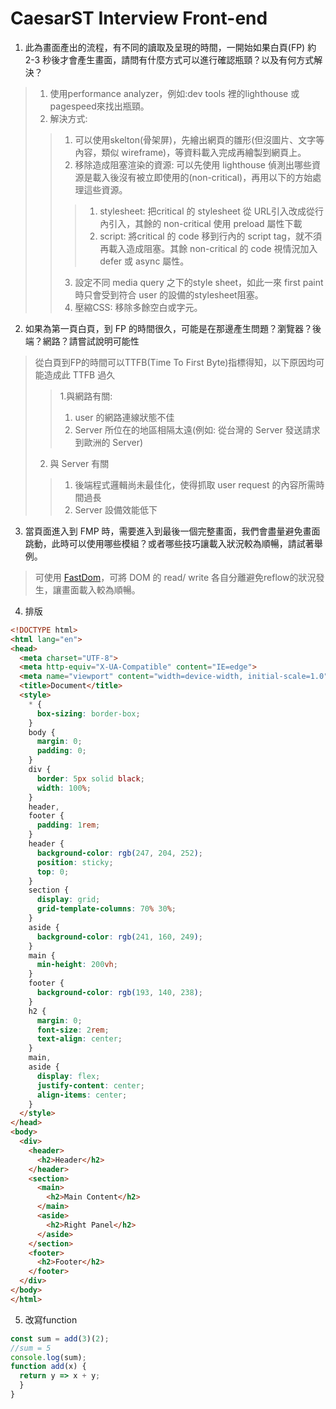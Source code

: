 # **CaesarST Interview Front-end**
1. 此為畫面產出的流程，有不同的讀取及呈現的時間，一開始如果白頁(FP) 約 2-3 秒後才會產生畫面，請問有什麼方式可以進行確認瓶頸？以及有何方式解決？
> 1. 使用performance analyzer，例如:dev tools 裡的lighthouse 或 pagespeed來找出瓶頸。  
> 2. 解決方式:  
> >1. 可以使用skelton(骨架屏)，先繪出網頁的雛形(但沒圖片、文字等內容，類似 wireframe)，等資料載入完成再繪製到網頁上。  
> > 2.  移除造成阻塞渲染的資源: 可以先使用 lighthouse 偵測出哪些資源是載入後沒有被立即使用的(non-critical)，再用以下的方始處理這些資源。
> > > 1. stylesheet: 把critical 的 stylesheet 從 URL引入改成從行內引入，其餘的 non-critical 使用 preload 屬性下載 
> > > 2. script: 將critical 的 code 移到行內的 script tag，就不須再載入造成阻塞。其餘 non-critical 的 code 視情況加入defer 或 async 屬性。
> > 3.  設定不同 media query 之下的style sheet，如此一來 first paint 時只會受到符合 user 的設備的stylesheet阻塞。
> > 4.  壓縮CSS: 移除多餘空白或字元。

2. 如果為第一頁白頁，到 FP 的時間很久，可能是在那邊產生問題？瀏覽器？後端？網路？請嘗試說明可能性  
> 從白頁到FP的時間可以TTFB(Time To First Byte)指標得知，以下原因均可能造成此 TTFB 過久
> > 1.與網路有關: 
> > 1. user 的網路連線狀態不佳
> > 2. Server 所位在的地區相隔太遠(例如: 從台灣的 Server
> 發送請求到歐洲的 Server)
> 2. 與 Server 有關
> > 1. 後端程式邏輯尚未最佳化，使得抓取 user request 的內容所需時間過長
> > 2. Server 設備效能低下

3. 當頁面進入到 FMP 時，需要進入到最後一個完整畫面，我們會盡量避免畫面跳動，此時可以使用哪些模組？或者哪些技巧讓載入狀況較為順暢，請試著舉例。
> 可使用 [FastDom](https://github.com/wilsonpage/fastdom)，可將 DOM 的 read/ write 各自分離避免reflow的狀況發生，讓畫面載入較為順暢。
4. 排版
```html
<!DOCTYPE html>
<html lang="en">
<head>
  <meta charset="UTF-8">
  <meta http-equiv="X-UA-Compatible" content="IE=edge">
  <meta name="viewport" content="width=device-width, initial-scale=1.0">
  <title>Document</title>
  <style>
    * {
      box-sizing: border-box;
    }
    body {
      margin: 0;
      padding: 0;
    }
    div {
      border: 5px solid black;
      width: 100%;
    }
    header,
    footer {
      padding: 1rem;
    }
    header {
      background-color: rgb(247, 204, 252);
      position: sticky;
      top: 0;
    }
    section {
      display: grid;
      grid-template-columns: 70% 30%;
    }
    aside {
      background-color: rgb(241, 160, 249);
    }
    main {
      min-height: 200vh;
    }
    footer {
      background-color: rgb(193, 140, 238);
    }
    h2 {
      margin: 0;
      font-size: 2rem;
      text-align: center;
    }
    main,
    aside {
      display: flex;
      justify-content: center;
      align-items: center;
    }
  </style>
</head>
<body>
  <div>
    <header>
      <h2>Header</h2>
    </header>
    <section>
      <main>
        <h2>Main Content</h2>
      </main>
      <aside>
        <h2>Right Panel</h2>
      </aside>
    </section>
    <footer>
      <h2>Footer</h2>
    </footer>
  </div>
</body>
</html>
```
5. 改寫function
```js
const sum = add(3)(2);
//sum = 5
console.log(sum);
function add(x) {
  return y => x + y;
  }
}
```
